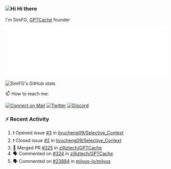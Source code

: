 ### <img src='https://qpluspicture.oss-cn-beijing.aliyuncs.com/6LjjQA/Hi.gif' alt='Hi' width="24"/> Hi there

I'm SimFG, [GPTCache](https://github.com/zilliztech/GPTCache) founder

![Metrics 👋](/metrics.plugin.followup.user.svg)

![SimFG's GitHub stats](https://github-readme-stats.vercel.app/api?username=SimFG&show_icons=true&theme=radical&count_private=true)

📫 How to reach me:

[![Connect on Mail](https://img.shields.io/badge/Ask%20me-anything-1abc9c.svg)](mailto:1142838399@qq.com)
[![Twitter](https://img.shields.io/twitter/follow/FogSim?style=social)](https://twitter.com/FogSim)
[![Discord](https://img.shields.io/discord/1092648432495251507?label=Discord&logo=discord)](https://discord.gg/Q8C6WEjSWV)

### :zap: Recent Activity

<!--START_SECTION:activity-->
1. ❗️ Opened issue [#3](https://github.com/liyucheng09/Selective_Context/issues/3) in [liyucheng09/Selective_Context](https://github.com/liyucheng09/Selective_Context)
2. ❗️ Closed issue [#2](https://github.com/liyucheng09/Selective_Context/issues/2) in [liyucheng09/Selective_Context](https://github.com/liyucheng09/Selective_Context)
3. 🎉 Merged PR [#325](https://github.com/zilliztech/GPTCache/pull/325) in [zilliztech/GPTCache](https://github.com/zilliztech/GPTCache)
4. 🗣 Commented on [#324](https://github.com/zilliztech/GPTCache/issues/324) in [zilliztech/GPTCache](https://github.com/zilliztech/GPTCache)
5. 🗣 Commented on [#23884](https://github.com/milvus-io/milvus/issues/23884) in [milvus-io/milvus](https://github.com/milvus-io/milvus)
<!--END_SECTION:activity-->

